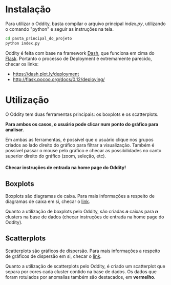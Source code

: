# Instalação 
Para utilizar o Oddity, basta compilar o arquivo principal *index.py*, utilizando o comando "python" e seguir as instruções na tela.

```sh
cd pasta_principal_do_projeto
python index.py
```

Oddity é feita com base na framework [Dash](https://dash.plot.ly/), que funciona em cima do [Flask](http://flask.pocoo.org/). Portanto o processo de Deployment é extremamente parecido, checar os links:
* https://dash.plot.ly/deployment
* http://flask.pocoo.org/docs/0.12/deploying/

# Utilização
O Oddity tem duas ferramentas principais: os boxplots e os scatterplots.

**Para ambos os casos, o usuário pode clicar num ponto do gráfico para analisar.**

Em ambas as ferramentas, é possível que o usuário clique nos grupos criados ao lado direito do gráfico para filtrar a visualização. Também é possível passar o mouse pelo gráfico e checar as possibilidades no canto superior direito do gráfico (zoom, seleção, etc). 

#### Checar instruções de entrada na home page do Oddity!

## Boxplots
Boxplots são diagramas de caixa. Para mais informações a respeito de diagramas de caixa em si, checar o [link](https://pt.wikipedia.org/wiki/Diagrama_de_caixa).

Quanto a utilização de boxplots pelo Oddity, são criadas ***n*** caixas para ***n*** clusters na base de dados (checar instruções de entrada na home page do Oddity).

## Scatterplots
Scatterplots são gráficos de dispersão. Para mais informações a respeito de gráficos de dispersão em si, checar o [link](https://pt.wikipedia.org/wiki/Gr%C3%A1fico_de_dispers%C3%A3o).

Quanto a utilização de scatterplots pelo Oddity, é criado um scatterplot que separa por cores cada cluster contido na base de dados. Os dados que foram rotulados por anomalias também são destacados, em **vermelho**.